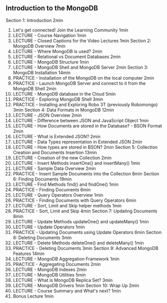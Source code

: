 ## Introduction to the MongoDB

Section 1: Introduction
2min
1. Let's get connected! Join the Learning Community
1min
2. LECTURE - Course Navigation
1min
3. LECTURE - Closed Captions for the Video Lectures
1min
Section 2: MongoDB Overview
7min
4. LECTURE - Where MongoDB is used?
2min
5. LECTURE - Relational vs Document Databases
2min
6. LECTURE - MongoDB Structure
1min
7. LECTURE - MongoDB Shell and MongoDB Server
2min
Section 3: MongoDB Installation
14min
8. PRACTICE - Installation of the MongoDB on the local computer
2min
9. PRACTICE - Launch MongoDB Server and connect to it from the MongoDB Shell
2min
10. LECTURE - MongoDB database in the Cloud
5min
11. PRACTICE - Exploring MongoDB Shell
3min
12. PRACTICE - Installing and Exploring Robo 3T (previously Robomongo)
3min
Section 4: Data Formats in MongoDB
12min
13. LECTURE - JSON Overview
2min
14. LECTURE - Difference between JSON and JavaScript Object
1min
15. LECTURE - How Documents are stored in the Database? - BSON Format
2min
16. LECTURE - What is Extended JSON?
2min
17. LECTURE - Data Types representation in Extended JSON
2min
18. LECTURE - How types are stored in BSON?
2min
Section 5: Collection Creation and Documents Insertion
13min
19. LECTURE - Creation of the new Collection
2min
20. LECTURE - Insert Methods insertOne() and insertMany()
1min
21. LECTURE - Sample Data Overview
2min
22. PRACTICE - Insert Sample Documents into the Collection
8min
Section 6: Finding Documents
19min
23. LECTURE - Find Methods find() and findOne()
1min
24. PRACTICE - Finding Documents
6min
25. LECTURE - Query Operators Overview
1min
26. PRACTICE - Finding Documents with Query Operators
6min
27. LECTURE - Sort, Limit and Skip helper methods
1min
28. PRACTICE - Sort, Limit and Skip
4min
Section 7: Updating Documents
8min
29. LECTURE - Update Methods updateOne() and updateMany()
1min
30. LECTURE - Update Operators
1min
31. PRACTICE - Updating Documents using Update Operators
6min
Section 8: Deleting Documents
3min
32. LECTURE - Delete Methods deleteOne() and deleteMany()
1min
33. PRACTICE - Deleting Documents
3min
Section 9: Advanced MongoDB Features
14min
34. LECTURE - MongoDB Aggregation Framework
1min
35. PRACTICE - Aggregating Documents
2min
36. LECTURE - MongoDB Indexes
2min
37. LECTURE - MongoDB Utilities
5min
38. LECTURE - What is MongoDB Replica Set?
3min
39. LECTURE - MongoDB Drivers
1min
Section 10: Wrap Up
2min
40. LECTURE - Course Summary and What's next?
1min
41. Bonus Lecture
1min